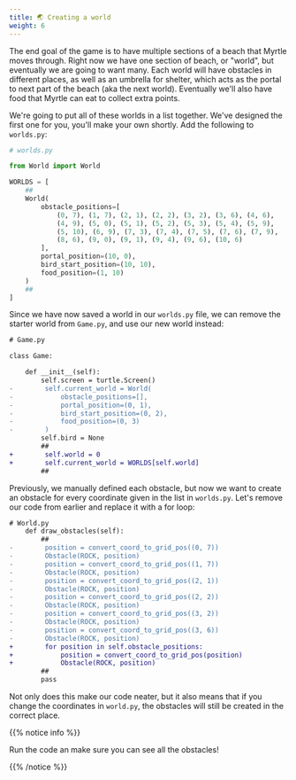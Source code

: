 ```yaml
---
title: 🌏 Creating a world
weight: 6
---
```


The end goal of the game is to have multiple sections of a beach that Myrtle moves through.
Right now we have one section of beach, or "world", but eventually we are going to want many.
Each world will have obstacles in different places, as well as an umbrella for shelter, which acts as the portal to next part of the beach (aka the next world).
Eventually we'll also have food that Myrtle can eat to collect extra points.

We're going to put all of these worlds in a list together.
We've designed the first one for you, you'll make your own shortly.
Add the following to `worlds.py`:

```python
# worlds.py

from World import World

WORLDS = [
    ##
    World(
        obstacle_positions=[
            (0, 7), (1, 7), (2, 1), (2, 2), (3, 2), (3, 6), (4, 6),
            (4, 9), (5, 0), (5, 1), (5, 2), (5, 3), (5, 4), (5, 9),
            (5, 10), (6, 9), (7, 3), (7, 4), (7, 5), (7, 6), (7, 9),
            (8, 6), (9, 0), (9, 1), (9, 4), (9, 6), (10, 6)
        ],
        portal_position=(10, 0),
        bird_start_position=(10, 10),
        food_position=(1, 10)
    )
    ##
]
```

Since we have now saved a world in our `worlds.py` file, we can remove the starter world from `Game.py`, and use our new world instead:

```diff
# Game.py

class Game:

    def __init__(self):
        self.screen = turtle.Screen()
-        self.current_world = World(
-            obstacle_positions=[],
-            portal_position=(0, 1),
-            bird_start_position=(0, 2),
-            food_position=(0, 3)
-        )
        self.bird = None
        ##
+        self.world = 0
+        self.current_world = WORLDS[self.world]
        ##

```

Previously, we manually defined each obstacle, but now we want to create an obstacle for every coordinate given in the list in `worlds.py`.
Let's remove our code from earlier and replace it with a for loop:

```diff
# World.py
    def draw_obstacles(self):
        ##
-        position = convert_coord_to_grid_pos((0, 7))
-        Obstacle(ROCK, position)
-        position = convert_coord_to_grid_pos((1, 7))
-        Obstacle(ROCK, position)
-        position = convert_coord_to_grid_pos((2, 1))
-        Obstacle(ROCK, position)
-        position = convert_coord_to_grid_pos((2, 2))
-        Obstacle(ROCK, position)
-        position = convert_coord_to_grid_pos((3, 2))
-        Obstacle(ROCK, position)
-        position = convert_coord_to_grid_pos((3, 6))
-        Obstacle(ROCK, position)
+        for position in self.obstacle_positions:
+            position = convert_coord_to_grid_pos(position)
+            Obstacle(ROCK, position)
        ##
        pass
```

Not only does this make our code neater, but it also means that if you change the coordinates in `world.py`, the obstacles will still be created in the correct place.

{{% notice info %}}

Run the code an make sure you can see all the obstacles!

{{% /notice %}}
